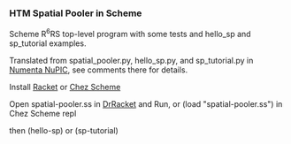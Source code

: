 ### HTM Spatial Pooler in Scheme

Scheme R<sup>6</sup>RS top-level program with some tests and hello_sp and sp_tutorial examples.

Translated from spatial_pooler.py, hello_sp.py, and sp_tutorial.py in 
[Numenta NuPIC](https://github.com/numenta/nupic), see comments there for details.

Install [Racket](http://racket-lang.org) or [Chez Scheme](https://github.com/cisco/ChezScheme)

Open spatial-pooler.ss in [DrRacket](https://docs.racket-lang.org/drracket/interface-essentials.html) 
and Run, or (load "spatial-pooler.ss") in Chez Scheme repl 

then (hello-sp) or (sp-tutorial)
